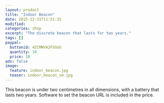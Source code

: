 ```yaml
---
layout: product
title: "Indoor Beacon"
date: 2015-12-31T11:51:25
modified:
categories: shop
excerpt: "The discrete beacon that lasts for two years."
tags: []
paypal:
  buttonid: 4ZCMWVA2FSGGU
  quantity: 10
  price: 10
ads: false
image:
  feature: indoor_beacon.jpg
  teaser: indoor_beacon_sm.jpg
---
```


This beacon is under two centimetres in all dimensions, with a battery that lasts two years.
Software to set the beacon URL is included in the price.
